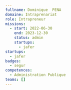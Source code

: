 ```yaml
---
fullname: Dominique  PENA
domaine: Intraprenariat
role: Intrapreneur
missions:
  - start: 2022-06-30
    end: 2023-12-30
    status: admin
    startups:
      - jafer
startups:
  - jafer
badges:
  - segur
competences:
  - Administration Publique
teams: []
---
```

